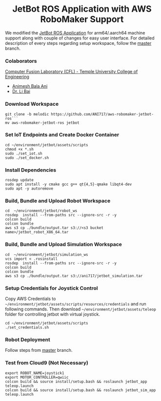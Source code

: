 <p align="center">
  <h1 align="center">JetBot ROS Application with AWS RoboMaker Support</h1>
</p>

We modified the [JetBot ROS Application](https://github.com/jerwallace/aws-robomaker-jetbot-ros) for arm64/.aarch64 machine support along with couple of changes for easy user interface. For detailed description of every steps regarding setup workspace, follow the [master](https://github.com/ANI717/aws-robomaker-jetbot-ros/tree/master) branch.

### Colaborators
[Computer Fusion Laboratory (CFL) - Temple University College of Engineering](https://sites.temple.edu/cflab/people/)
* [Animesh Bala Ani](https://animeshani.com/)
* [Dr. Li Bai](https://engineering.temple.edu/about/faculty-staff/li-bai-lbai)

### Download Workspace
```
git clone -b melodic https://github.com/ANI717/aws-robomaker-jetbot-ros```
mv aws-robomaker-jetbot-ros jetbot
```

### Set IoT Endpoints and Create Docker Container
```
cd ~/environment/jetbot/assets/scripts
chmod +x *.sh
sudo ./set_iot.sh
sudo ./set_docker.sh
```

### Install Dependencies
```
rosdep update
sudo apt install -y cmake gcc g++ qt{4,5}-qmake libqt4-dev
sudo apt -y autoremove
```

### Build, Bundle and Upload Robot Workspace
```
cd  ~/environment/jetbot/robot_ws
rosdep  install --from-paths src --ignore-src -r -y
colcon build
colcon bundle
aws s3 cp ./bundle/output.tar s3://<s3 bucket name>/jetbot_robot_X86_64.tar
```

### Build, Bundle and Upload Simulation Workspace
```
cd  ~/environment/jetbot/simulation_ws
vcs import < .rosinstall
rosdep  install --from-paths src --ignore-src -r -y
colcon build
colcon bundle
aws s3 cp ./bundle/output.tar s3://ani717/jetbot_simulation.tar
```

### Setup Credentials for Joystick Control
Copy AWS Credentials to `~/environment/jetbot/assets/scripts/resources/credentials` and run following commands. Then download `~/environment/jetbot/assets/teleop` folder for controlling jetbot with virtual joystick.
```
cd ~/environment/jetbot/assets/scripts
./set_credentials.sh
```

### Robot Deployment
Follow steps from [master](https://github.com/ANI717/aws-robomaker-jetbot-ros/tree/master) branch.

### Test from Cloud9 (Not Necessary)
```
export ROBOT_NAME=joystick1
export MOTOR_CONTROLLER=qwiic
colcon build && source install/setup.bash && roslaunch jetbot_app teleop.launch
colcon build && source install/setup.bash && roslaunch jetbot_sim_app teleop.launch
```
